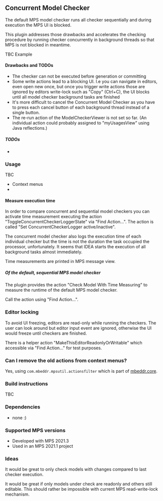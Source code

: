 ## Concurrent Model Checker

The default MPS model checker runs all checker sequentially 
and during execution the MPS UI is blocked.

This plugin addresses those drawbacks and accelerates the checking procedure by running checker concurrently 
in background threads so that MPS is not blocked in meantime.

TBC Example

#### Drawbacks and TODOs

- The checker can not be executed before generation or committing
- Some write actions lead to a blocking UI. I.e you can navigate in editors, even open new once, but once you trigger write actions those are ignored by editors write-lock such as "Copy" (Ctrl+C), the UI blocks until all model checker background tasks are finished
- It's more difficult to cancel the Concurrent Model Checker as you have to press each cancel button of each background thread instead of a single button.
- The re-run action of the ModelCheckerViewer is not set so far. (An individual action could probably assigned to "myUsagesView" using Java reflections.) 

##### TODOs

- 

### Usage

TBC
- Context menus
- 
#### Measure execution time

In order to compare concurrent and sequential model checkers you can activate time measurement executing the action "ToggleConcurrentCheckerLoggerState" via "Find Action...". The action is called "Set ConcurrentCheckerLogger active/inactive".

The concurrent model checker also logs the execution time of each individual checker but the time is not the duration the task occupied the processor, unfortunately. It seems that IDEA starts the execution of all background tasks almost immediately.  

Time measurements are printed in MPS message view.


##### Of the default, sequential MPS model checker

The plugin provides the action "Check Model With Time Measuring" to measure the runtime of the default MPS model checker.

Call the action using "Find Action...".

### Editor locking

To avoid UI freezing, editors are read-only while running the checkers. The user can look around but editor input event are ignored, otherwise the UI would freeze until checkers are finished.

There is a helper action "MakeThisEditorReadonlyOrWritable" which accessible via "Find Action..." for test purposes. 

### Can I remove the old actions from context menus?

Yes, using `com.mbeddr.mpsutil.actionsfilter` which is part of [mbeddr.core](https://github.com/mbeddr/mbeddr.core/issues).

### Build instructions

TBC

### Dependencies

- none :)

### Supported MPS versions

- Developed with MPS 2021.3
- Used in an MPS 2021.1 project

### Ideas

It would be great to only check models with changes compared to last checker execution.

It would be great if only models under check are readonly and others still editable. This should rather be impossible with current MPS read-write-lock mechanism.